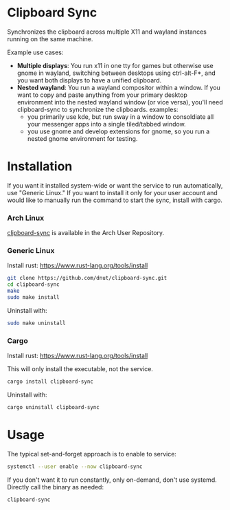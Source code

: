 # Clipboard Sync

Synchronizes the clipboard across multiple X11 and wayland instances running on the same machine.

Example use cases:

- **Multiple displays**: You run x11 in one tty for games but otherwise use gnome in wayland, switching between desktops using ctrl-alt-F*, and you want both displays to have a unified clipboard.
- **Nested wayland**: You run a wayland compositor within a window. If you want to copy and paste anything from your primary desktop environment into the nested wayland window (or vice versa), you'll need clipboard-sync to synchronize the clipboards. examples:
  - you primarily use kde, but run sway in a window to consoldiate all your messenger apps into a single tiled/tabbed window.
  - you use gnome and develop extensions for gnome, so you run a nested gnome environment for testing.

# Installation
If you want it installed system-wide or want the service to run automatically, use "Generic Linux." If you want to install it only for your user account and would like to manually run the command to start the sync, install with cargo.

### Arch Linux
[clipboard-sync](https://aur.archlinux.org/packages/clipboard-sync) is available in the Arch User Repository.

### Generic Linux
Install rust: https://www.rust-lang.org/tools/install
```bash
git clone https://github.com/dnut/clipboard-sync.git
cd clipboard-sync
make
sudo make install
```
Uninstall with:
```bash
sudo make uninstall
```

### Cargo
Install rust: https://www.rust-lang.org/tools/install

This will only install the executable, not the service.
```bash
cargo install clipboard-sync
```
Uninstall with:
```bash
cargo uninstall clipboard-sync
```

# Usage
The typical set-and-forget approach is to enable to service:
```bash
systemctl --user enable --now clipboard-sync
```

If you don't want it to run constantly, only on-demand, don't use systemd. Directly call the binary as needed:
```bash
clipboard-sync
```
